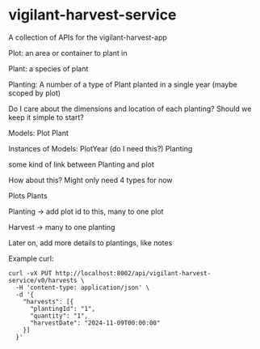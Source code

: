 # vigilant-harvest-service

A collection of APIs for the vigilant-harvest-app

Plot: an area or container to plant in

Plant: a species of plant

Planting: A number of a type of Plant planted in a single year (maybe scoped by plot)



Do I care about the dimensions and location of each planting? Should we keep it simple to start?

Models:
  Plot
  Plant

Instances of Models: 
  PlotYear (do I need this?)
  Planting

some kind of link between Planting and plot


How about this? Might only need 4 types for now

Plots
Plants

Planting -> add plot id to this, many to one plot 

Harvest -> many to one planting

Later on, add more details to plantings, like notes


Example curl:

``` shell
curl -vX PUT http://localhost:8002/api/vigilant-harvest-service/v0/harvests \
  -H 'content-type: application/json' \
  -d '{
    "harvests": [{
      "plantingId": "1",
      "quantity": "1",
      "harvestDate": "2024-11-09T00:00:00"
    }]
  }'
```
